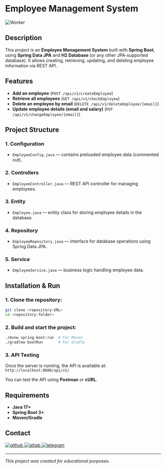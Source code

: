 # Employee Management System

![Worker](https://user-images.githubusercontent.com/74038190/212748830-4c709398-a386-4761-84d7-9e10b98fbe6e.gif)

## Description

This project is an **Employee Management System** built with **Spring Boot**, using **Spring Data JPA** and **H2 Database** (or any other JPA-supported database). 
It allows creating, retrieving, updating, and deleting employee information via REST API.

## Features
- **Add an employee** (`POST /api/v1/createEmployee`)
- **Retrieve all employees** (`GET /api/v1/checkEmployee`)
- **Delete an employee by email** (`DELETE /api/v1/deleteEmployee/{email}`)
- **Update employee details (email and salary)** (`PUT /api/v1/changeEmployee/{email}`)

## Project Structure

### 1. Configuration
- `EmployeeConfig.java` — contains preloaded employee data (commented out).

### 2. Controllers
- `EmployeeController.java` — REST API controller for managing employees.

### 3. Entity
- `Employee.java` — entity class for storing employee details in the database.

### 4. Repository
- `EmployeeRepository.java` — interface for database operations using Spring Data JPA.

### 5. Service
- `EmployeeService.java` — business logic handling employee data.

## Installation & Run

### 1. Clone the repository:
```sh
git clone <repository-URL>
cd <repository-folder>
```

### 2. Build and start the project:
```sh
./mvnw spring-boot:run  # For Maven
./gradlew bootRun       # For Gradle
```

### 3. API Testing
Once the server is running, the API is available at: `http://localhost:8080/api/v1/`

You can test the API using **Postman** or **cURL**.

## Requirements
- **Java 17+**
- **Spring Boot 3+**
- **Maven/Gradle**

## Contact
<a href="https://github.com/https://github.com/tteemma" target="_blank">
<img src=https://img.shields.io/badge/github-%2324292e.svg?&style=for-the-badge&logo=github&logoColor=white alt=github style="margin-bottom: 5px;" />
</a>
<a href="https://gitlab.com/https://gitlab.se.ifmo.ru/Temo4ka" target="_blank">
<img src=https://img.shields.io/badge/gitlab-330F63.svg?&style=for-the-badge&logo=gitlab&logoColor=white alt=gitlab style="margin-bottom: 5px;" />
</a>
<a href="https://t.me/ttemmaaa" target="_blank">
  <img src="https://img.shields.io/badge/telegram-0088cc.svg?&style=for-the-badge&logo=telegram&logoColor=white" alt="telegram" style="margin-bottom: 5px;" />
</a>

---
_This project was created for educational purposes._

